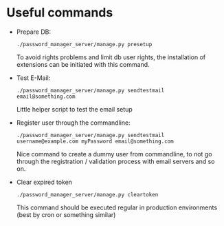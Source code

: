 # Useful commands

- Prepare DB:

      ./password_manager_server/manage.py presetup

  To avoid rights problems and limit db user rights, the installation of extensions can be initiated with this command.
  
- Test E-Mail:

      ./password_manager_server/manage.py sendtestmail email@something.com

  Little helper script to test the email setup

- Register user through the commandline:

      ./password_manager_server/manage.py sendtestmail username@example.com myPassword email@something.com

  Nice command to create a dummy user from commandline, to not go through the registration / validation process with
  email servers and so on.

- Clear expired token

      ./password_manager_server/manage.py cleartoken
  
  This command should be executed regular in production environments (best by cron or something similar)